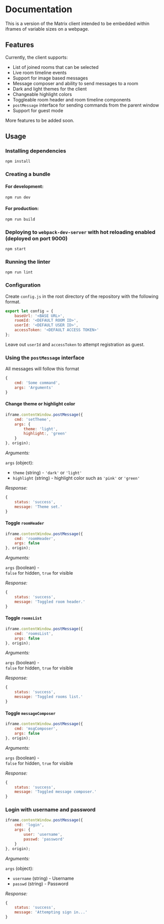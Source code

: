 # Documentation
This is a version of the Matrix client intended to be embedded within iframes of variable sizes on a webpage.   
## Features
Currently, the client supports:   
* List of joined rooms that can be selected 
* Live room timeline events
* Support for image based messages     
* Message composer and ability to send messages to a room
* Dark and light themes for the client
* Changeable highlight colors
* Toggleable room header and room timeline components
* `postMessage` interface for sending commands from the parent window    
* Support for guest mode

More features to be added soon.
## Usage
### Installing dependencies
```
npm install
```
### Creating a bundle
#### For development:
```
npm run dev
```
#### For production:
```
npm run build
```
### Deploying to `webpack-dev-server` with hot reloading enabled (deployed on port 9000)
```
npm start
```
### Running the linter
```
npm run lint
```
### Configuration
Create `config.js` in the root directory of the repository with the following format.
```js
export let config = {
    baseUrl: '<BASE URL>',
    roomId: '<DEFAULT ROOM ID>',
    userId: '<DEFAULT USER ID>',
    accessToken: '<DEFAULT ACCESS TOKEN>'
};
```
Leave out `userId` and `accessToken` to attempt registration as guest.
### Using the `postMessage` interface
All messages will follow this format
```js
{
    cmd: 'Some command',
    args: 'Arguments'
}
```
#### Change theme or highlight color
```js
iframe.contentWindow.postMessage({
    cmd: 'setTheme',
    args: {
        theme: 'light',
        highlight:, 'green'
    }
}, origin);
```
*Arguments:*

`args` (object):   
* `theme` (string) - `'dark'` or `'light'`
* `highlight` (string) - highlight color such as `'pink'` or `'green'`   

*Response:*
```js
{
    status: 'success', 
    message: 'Theme set.'
}
```
#### Toggle `roomHeader`
```js
iframe.contentWindow.postMessage({
    cmd: 'roomHeader',
    args: false
}, origin);
```
*Arguments:*

`args` (boolean) -  
`false` for hidden, `true` for visible  

*Response:*
```js
{
    status: 'success', 
    message: 'Toggled room header.'
}
```
#### Toggle `roomsList`
```js
iframe.contentWindow.postMessage({
    cmd: 'roomsList',
    args: false
}, origin);
```
*Arguments:*

`args` (boolean) -  
`false` for hidden, `true` for visible  

*Response:*
```js
{
    status: 'success', 
    message: 'Toggled rooms list.'
}
```
#### Toggle `messageComposer`
```js
iframe.contentWindow.postMessage({
    cmd: 'msgComposer',
    args: false
}, origin);
```
*Arguments:*

`args` (boolean) -  
`false` for hidden, `true` for visible  

*Response:*
```js
{
    status: 'success', 
    message: 'Toggled message composer.'
}
```
### Login with username and password
```js
iframe.contentWindow.postMessage({
    cmd: 'login',
    args: {
        user: 'username',
        passwd: 'password'
    }
}, origin);
```
*Arguments:*

`args` (object):   
* `username` (string) - Username
* `passwd` (string) - Password   

*Response:*
```js
{
    status: 'success', 
    message: 'Attempting sign in...'
}
```